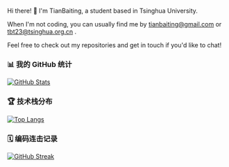 Hi there! 👋 I'm TianBaiting, a student based in Tsinghua University.


When I'm not coding, you can usually find me by tianbaiting@gmail.com or tbt23@tsinghua.org.cn .

Feel free to check out my repositories and get in touch if you'd like to chat! 

### 📊 我的 GitHub 统计

[![GitHub Stats](https://github-readme-stats.vercel.app/api?username=tianbaiting&show_icons=true&theme=radical&include_all_commits=true&count_private=true&line_height=25)](https://github.com/tianbaiting)

### 🏆 技术栈分布

[![Top Langs](https://github-readme-stats.vercel.app/api/top-langs/?username=tianbaiting&layout=compact&theme=radical&langs_count=8)](https://github.com/tianbaiting)

### 🗓️ 编码连击记录

[![GitHub Streak](https://github-readme-streak-stats.herokuapp.com/?user=tianbaiting&theme=radical)](https://git.io/streak-stats)
<!---
tianbaiting/tianbaiting is a ✨ special ✨ repository because its `README.md` (this file) appears on your GitHub profile.
You can click the Preview link to take a look at your changes.
--->
